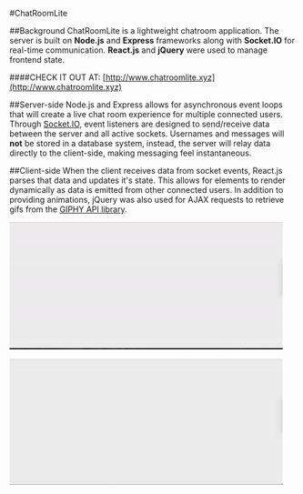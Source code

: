 #ChatRoomLite

##Background
ChatRoomLite is a lightweight chatroom application. The server is built on **Node.js** and **Express** frameworks along with **Socket.IO** for real-time communication. **React.js** and **jQuery** were used to manage frontend state.

####CHECK IT OUT AT: [http://www.chatroomlite.xyz](http://www.chatroomlite.xyz)

##Server-side
Node.js and Express allows for asynchronous event loops that will create a live chat room experience for multiple connected users. Through [Socket.IO](http://socket.io/), event listeners are designed to send/receive data between the server and all active sockets. Usernames and messages will **not** be stored in a database system, instead, the server will relay data directly to the client-side, making messaging feel instantaneous.

##Client-side
When the client receives data from socket events, React.js parses that data and updates it's state. This allows for elements to render dynamically as data is emitted from other connected users. In addition to providing animations, jQuery was also used for AJAX requests to retrieve gifs from the [GIPHY API library](https://github.com/Giphy/GiphyAPI).

![login](/docs/login.gif)

![gif-input](/docs/gif-input.gif)
